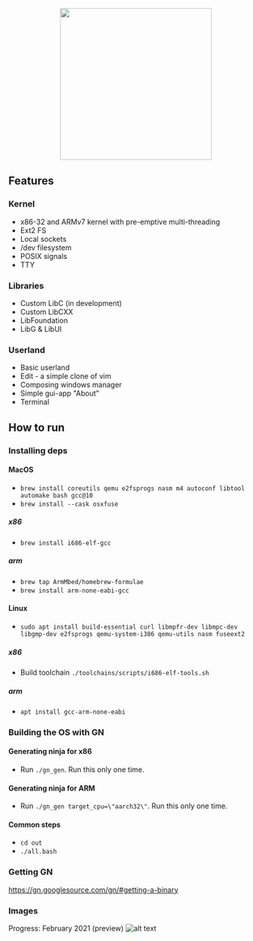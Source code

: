 <p align="center">
<img src="https://raw.githubusercontent.com/nimelehin/oneOS/master/assets/banner/banner_opac.png" width="300">
</p>

## Features
### Kernel
* x86-32 and ARMv7 kernel with pre-emptive multi-threading
* Ext2 FS
* Local sockets
* /dev filesystem
* POSIX signals
* TTY

### Libraries
* Custom LibC (in development)
* Custom LibCXX
* LibFoundation
* LibG & LibUI

### Userland
* Basic userland
* Edit - a simple clone of vim
* Composing windows manager
* Simple gui-app "About"
* Terminal

## How to run
### Installing deps
#### MacOS
* `brew install coreutils qemu e2fsprogs nasm m4 autoconf libtool automake bash gcc@10`
* `brew install --cask osxfuse`
##### x86
* `brew install i686-elf-gcc`
##### arm
* `brew tap ArmMbed/homebrew-formulae`
* `brew install arm-none-eabi-gcc`
#### Linux
* `sudo apt install build-essential curl libmpfr-dev libmpc-dev libgmp-dev e2fsprogs qemu-system-i386 qemu-utils nasm fuseext2`
##### x86
* Build toolchain `./toolchains/scripts/i686-elf-tools.sh`
##### arm
* `apt install gcc-arm-none-eabi`

### Building the OS with GN
#### Generating ninja for x86
* Run `./gn_gen`. Run this only one time.
#### Generating ninja for ARM
* Run `./gn_gen target_cpu=\"aarch32\"`. Run this only one time.
#### Common steps
* `cd out`
* `./all.bash`

### Getting GN
https://gn.googlesource.com/gn/#getting-a-binary

### Images
Progress: February 2021 (preview)
![alt text](https://raw.githubusercontent.com/nimelehin/oneOS/master/assets/images/progress_21_02.png)
